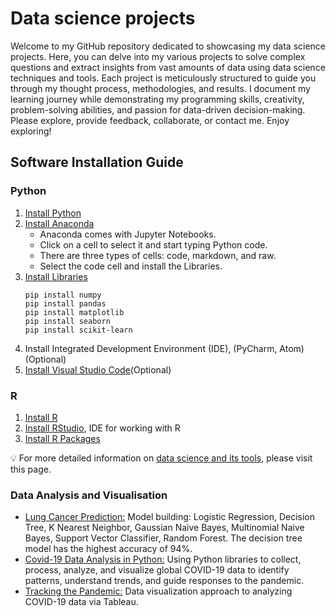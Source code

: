 # Data science projects

Welcome to my GitHub repository dedicated to showcasing my data science projects. Here, you can delve into my various projects to solve complex questions and extract insights from vast amounts of data using data science techniques and tools. Each project is meticulously structured to guide you through my thought process, methodologies, and results.
 I document my learning journey while demonstrating my programming skills, creativity, problem-solving abilities, and passion for data-driven decision-making. Please explore, provide feedback, collaborate, or contact me. 
Enjoy exploring!

## Software Installation Guide

### Python

1. [Install Python](https://www.python.org/downloads/)
2. [Install Anaconda](https://www.anaconda.com/download)
   * Anaconda comes with Jupyter Notebooks.
   * Click on a cell to select it and start typing Python code.
   * There are three types of cells: code, markdown, and raw.
   * Select the code cell and install the Libraries.
3. [Install Libraries](https://docs.python.org/3/library/index.html)
   ```
   pip install numpy
   pip install pandas
   pip install matplotlib
   pip install seaborn
   pip install scikit-learn

   ```
4. Install Integrated Development Environment (IDE), (PyCharm, Atom) (Optional)
5. [Install Visual Studio Code](https://code.visualstudio.com/download)(Optional)


### R

1. [Install R](https://cran.r-project.org/bin/windows/base/)
2. [Install RStudio](https://posit.co/download/rstudio-desktop/), IDE for working with R
3. [Install R Packages](https://www.dataquest.io/blog/install-package-r/)


💡 For more detailed information on [data science and its tools](https://github.com/anzi7/data-science), please visit this page.


### Data Analysis and Visualisation
* [Lung Cancer Prediction:](https://github.com/anzi7/data-science-projects/tree/main/Prediction%20of%20Lung%20Cancer%20using%20ML%20models)
  Model building: Logistic Regression, Decision Tree, K Nearest Neighbor, Gaussian Naive Bayes, Multinomial Naive Bayes, Support Vector Classifier, Random Forest.
  The decision tree model has the highest accuracy of 94%.
* [Covid-19 Data Analysis in Python:](https://github.com/anzi7/data-science-projects/tree/main/covid%2019%20data%20analysis) Using Python libraries to collect, process, analyze, and visualize global COVID-19 data to identify patterns, understand trends, and guide responses to the pandemic.
* [Tracking the Pandemic:](https://github.com/anzi7/tableau-projects) Data visualization approach to analyzing COVID-19 data via Tableau.
  





